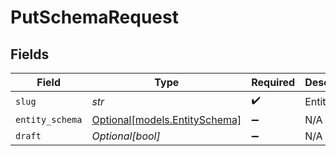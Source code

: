 # PutSchemaRequest


## Fields

| Field                                                      | Type                                                       | Required                                                   | Description                                                | Example                                                    |
| ---------------------------------------------------------- | ---------------------------------------------------------- | ---------------------------------------------------------- | ---------------------------------------------------------- | ---------------------------------------------------------- |
| `slug`                                                     | *str*                                                      | :heavy_check_mark:                                         | Entity Type                                                | contact                                                    |
| `entity_schema`                                            | [Optional[models.EntitySchema]](../models/entityschema.md) | :heavy_minus_sign:                                         | N/A                                                        |                                                            |
| `draft`                                                    | *Optional[bool]*                                           | :heavy_minus_sign:                                         | N/A                                                        |                                                            |